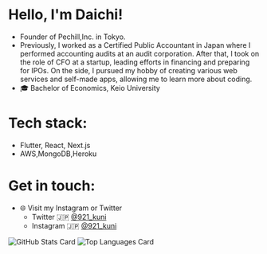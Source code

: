 # Hello, I'm Daichi!
- Founder of Pechill,Inc. in Tokyo.
- Previously, I worked as a Certified Public Accountant in Japan where I performed accounting audits at an audit corporation. After that, I took on the role of CFO at a startup, leading efforts in financing and preparing for IPOs. On the side, I pursued my hobby of creating various web services and self-made apps, allowing me to learn more about coding.
- 🎓 Bachelor of Economics, Keio University

# Tech stack:
- Flutter, React, Next.js
- AWS,MongoDB,Heroku

# Get in touch:
- 🌐 Visit my Instagram or Twitter
     - Twitter 🇯🇵 [@921_kuni](https://twitter.com/921_kunii)
     - Instagram 🇯🇵 [@921_kuni](https://www.instagram.com/921_kuni/)

![GitHub Stats Card](https://github-readme-stats.vercel.app/api?username=daichi-kunii&theme=onedark)
![Top Languages Card](https://github-readme-stats.vercel.app/api/top-langs/?username=daichi-kunii&theme=onedark)
